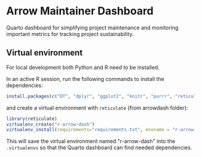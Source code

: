 # Arrow Maintainer Dashboard

Quarto dashboard for simplifying project maintenance and monitoring important metrics for tracking project sustainability.

## Virtual environment

For local development both Python and R need to be installed.

In an active R session, run the following commands to install the dependencies:

```r
install.packages(c("DT", "dplyr", "ggplot2", "knitr", "purrr", "reticulate", "rmarkdown", "stringr", "tibble", "tidyr"))
```

and create a virtual environment with ``reticulate`` (from arrowdash folder):

```r
library(reticulate)
virtualenv_create("r-arrow-dash")
virtualenv_install(requirements="requirements.txt", envname = "r-arrow-dash")
```

This will save the virtual environment named "r-arrow-dash" into the `.virtualenvs` so that the Quarto dashboard can find needed dependencies.